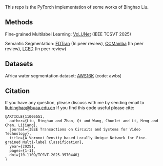This repo is the PyTorch implementation of some works of Binghao Liu.

## Methods
Fine-grained Multilabel Learning:
[VoLUNet](https://github.com/cv516Buaa/BinghaoLiu/tree/main/VoLUNet) (IEEE TCSVT 2025)

Semantic Segmentation:
[FDTran](https://github.com/cv516Buaa/BinghaoLiu/tree/main/FDTran) (In peer review), [CCMamba](https://github.com/cv516Buaa/BinghaoLiu/tree/main/CCMamba) (In peer review), [LCED](https://github.com/cv516Buaa/BinghaoLiu/tree/main/LCED) (In peer review)


## Datasets
Africa water segmentation dataset:
[AWS16K](https://pan.baidu.com/s/1_YdbGiGYKNv-lfhd2C5KlA) (code: awbs)

## Citation

If you have any question, please discuss with me by sending email to liubinghao@buaa.edu.cn
If you find this code useful please cite:
```
@ARTICLE{11005551,
  author={Liu, Binghao and Zhao, Qi and Wang, Chunlei and Li, Meng and Chen, Lijiang},
  journal={IEEE Transactions on Circuits and Systems for Video Technology}, 
  title={A Voronoi Density based Locally Unique Network for Fine-grained Multi-label Classification}, 
  year={2025},
  pages={1-1},
  doi={10.1109/TCSVT.2025.3570440}
}
```
